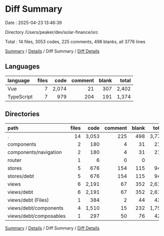 # Diff Summary

Date : 2025-04-23 13:46:39

Directory /Users/peaker/dev/solar-finance/src

Total : 14 files,  3053 codes, 225 comments, 498 blanks, all 3776 lines

[Summary](results.md) / [Details](details.md) / Diff Summary / [Diff Details](diff-details.md)

## Languages
| language | files | code | comment | blank | total |
| :--- | ---: | ---: | ---: | ---: | ---: |
| Vue | 7 | 2,074 | 21 | 307 | 2,402 |
| TypeScript | 7 | 979 | 204 | 191 | 1,374 |

## Directories
| path | files | code | comment | blank | total |
| :--- | ---: | ---: | ---: | ---: | ---: |
| . | 14 | 3,053 | 225 | 498 | 3,776 |
| components | 2 | 180 | 4 | 31 | 215 |
| components/navigation | 2 | 180 | 4 | 31 | 215 |
| router | 1 | 6 | 0 | 0 | 6 |
| stores | 5 | 676 | 154 | 115 | 945 |
| stores/debt | 5 | 676 | 154 | 115 | 945 |
| views | 6 | 2,191 | 67 | 352 | 2,610 |
| views/debt | 6 | 2,191 | 67 | 352 | 2,610 |
| views/debt (Files) | 1 | 384 | 2 | 44 | 430 |
| views/debt/components | 4 | 1,510 | 15 | 232 | 1,757 |
| views/debt/composables | 1 | 297 | 50 | 76 | 423 |

[Summary](results.md) / [Details](details.md) / Diff Summary / [Diff Details](diff-details.md)